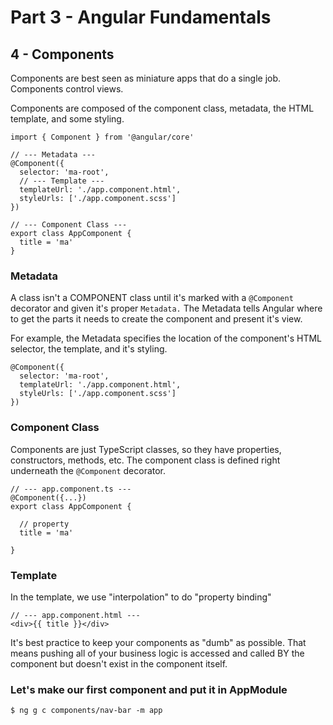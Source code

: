 # Part 3 - Angular Fundamentals
## 4 - Components

Components are best seen as miniature apps that do a single job. Components control views.

Components are composed of the component class, metadata, the HTML template, and some styling.

```
import { Component } from '@angular/core'

// --- Metadata ---
@Component({
  selector: 'ma-root',
  // --- Template ---
  templateUrl: './app.component.html',
  styleUrls: ['./app.component.scss']
})

// --- Component Class ---
export class AppComponent {
  title = 'ma'
}

```

### Metadata
A class isn't a COMPONENT class until it's marked with a `@Component` decorator and given it's proper `Metadata.` The Metadata tells Angular where to get the parts it needs to create the component and present it's view.

For example, the Metadata specifies the location of the component's HTML selector, the template, and it's styling.
```
@Component({
  selector: 'ma-root',
  templateUrl: './app.component.html',
  styleUrls: ['./app.component.scss']
})
``` 


### Component Class
Components are just TypeScript classes, so they have properties, constructors, methods, etc. The component class is defined right underneath the `@Component` decorator.
```
// --- app.component.ts ---
@Component({...})
export class AppComponent {
  
  // property
  title = 'ma'

}
```

### Template
In the template, we use "interpolation" to do "property binding"
```
// --- app.component.html ---
<div>{{ title }}</div>
```

It's best practice to keep your components as "dumb" as possible. That means pushing all of your business logic is accessed and called BY the component but doesn't exist in the component itself.

### Let's make our first component and put it in AppModule
```
$ ng g c components/nav-bar -m app
```

